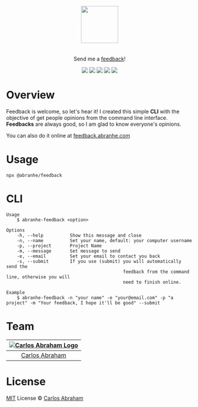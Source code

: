 <p align="center" id="top">
	<a href="https://www.npmjs.com/package/@abranhe/feedback"><img src="https://cdn.abraham.gq/abraham/abraham.svg" width="100"></a>
	<br>
	<br>
	<br>
	Send me a <a href="https://feedback.abranhe.com"> feedback</a>!
</p>

<p align="center">
	<a href="https://travis-ci.org/abranhe/abranhe-feedback"><img src="https://img.shields.io/travis/abranhe/abranhe-feedback.svg?logo=travis" /></a>
	<a href="https://github.com/abranhe/abranhe-feedback/blob/master/LICENSE"><img src="https://img.shields.io/github/license/abranhe/abranhe-feedback.svg" /></a>
	<a href="https://github.com/abranhe"><img src="https://abranhe.com/badge.svg"></a>
	<a href="https://cash.me/$abranhe"><img src="https://cdn.abraham.gq/badges/cash-me.svg"></a>
	<a href="https://www.patreon.com/abranhe"><img src="https://cdn.abraham.gq/badges/patreon.svg" /></a>
</p>


# Overview

Feedback is welcome, so let's hear it! I created this simple **CLI** with the objective of get people opinions from the command line interface. **Feedbacks** are always good, so I am glad to know everyone's opinions.

You can also do it online at [feedback.abranhe.com](https://feedback.abranhe.com)

# Usage

```
npx @abranhe/feedback
```

# CLI

```
Usage
	$ abranhe-feedback <option>

Options
	-h, --help          Show this message and close
	-n, --name          Set your name, default: your computer username
	-p, --project       Project Name
	-m, --message       Set message to send
	-e, --email         Set your email to contact you back
	-s, --submit        If you use (submit) you will automatically send the
											feedback from the command line, otherwise you will
											need to finish online.

Example
	$ abranhe-feedback -n "your name" -e "your@email.com" -p "a project" -m "Your feedback, I hope it'll be good" --submit
```

# Team

|[![Carlos Abraham Logo](https://avatars3.githubusercontent.com/u/21347264?s=50&v=4)](https://abranhe.com)|
| :-: |
| [Carlos Abraham](https://github.com/abranhe) |

# License

[MIT](https://github.com/abranhe/abranhe-feedback/blob/master/LICENSE) License © [Carlos Abraham](https://github.com/abranhe/)
